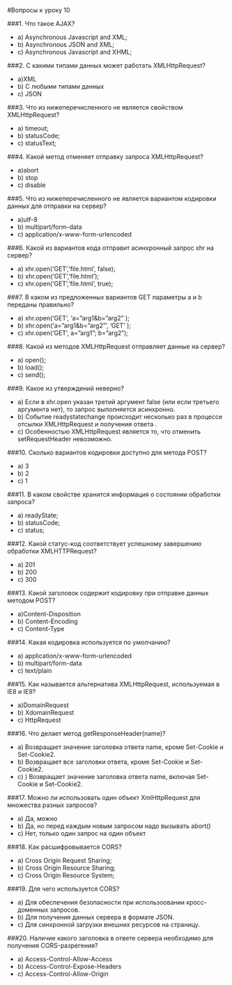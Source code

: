 #Вопросы к уроку 10 

###1. Что такое AJAX?
* a) Asynchronous Javascript and XML; 
* b) Asynchronous JSON and XML; 
* c) Asynchronous Javascript and XHML;

###2. С какими типами данных может работать XMLHttpRequest? 
* a)XML 
* b) С любыми типами данных 
* c) JSON

###3. Что из нижеперечисленного не является свойством XMLHttpRequest? 
* a) timeout; 
* b) statusCode; 
* c) statusText;  

###4. Какой метод отменяет отправку запроса XMLHttpRequest?
* a)abort
* b) stop
* c) disable

###5. Что из нижеперечисленного не является вариантом кодировки данных для отправки на сервер? 
* a)utf-8
* b) multipart/form-data
* c) application/x-www-form-urlencoded


###6. Какой из вариантов кода отправит асинхронный запрос xhr на сервер? 
* a) xhr.open(‘GET’,’file.html’, false); 
* b) xhr.open(‘GET’,’file.html’);
* c) xhr.open(‘GET’,’file.html’, true);

###7.  В каком из предложенных вариантов GET параметры a и b переданы правильно? 
* a) xhr.open(‘GET’, ‘a=”arg1&b=”arg2” ); 
* b) xhr.open(‘a=”arg1&b=”arg2”’, ’GET’ ); 
* c) xhr.open(‘GET’, a=”arg1”; b=”arg2”); 

###8. Какой из методов XMLHttpRequest отправляет данные на сервер? 
* a) open(); 
* b) load(); 
* c) send(); 

###9. Какое из утверждений неверно? 
* a) Если в xhr.open указан третий аргумент false (или если третьего аргумента нет), то запрос выполняется асинхронно. 
* b) Событие readystatechange происходит несколько раз в процессе отсылки XMLHttpRequest и получения ответа . 
* c) Особенностью XMLHttpRequest является то, что отменить setRequestHeader невозможно. 
 
###10. Сколько вариантов кодировки доступно для метода POST? 
* a) 3
* b) 2
* c) 1

###11.  В каком свойстве хранится информация о состоянии обработки запроса? 
* a) readyState; 
* b) statusCode; 
* c) status; 

###12.  Какой статус-код соответствует успешному завершению обработки XMLHTTPRequest? 
* a) 201
* b) 200
* c) 300

###13.  Какой заголовок содержит кодировку при отправке данных методом POST? 
* a)Content-Disposition
* b) Content-Encoding
* c) Content-Type

###14.  Какая кодировка используется по умолчанию?
* a) application/x-www-form-urlencoded
* b)  multipart/form-data
* c) text/plain

###15.  Как называется альтернатива XMLHttpRequest, используемая в IE8 и IE9? 
* a)DomainRequest
* b) XdomainRequest
* c) HttpRequest

###16.  Что делает метод getResponseHeader(name)? 
* a) Возвращает значение заголовка ответа name, кроме Set-Cookie и Set-Cookie2.
* b) Возвращает все заголовки ответа, кроме Set-Cookie и Set-Cookie2.
* c) ) Возвращает значение заголовка ответа name, включая Set-Cookie и Set-Cookie2.


###17.  Можно ли использовать один объект XmlHttpRequest для множества разных запросов?
* a)  Да, можно
* b)  Да, но перед каждым новым запросом надо вызывать abort()
* c) Нет, только один запрос на один объект 

###18.  Как расшифровывается CORS? 
* a) Cross Origin Request Sharing; 
* b) Cross Origin Resource Sharing; 
* c) Cross Origin Resource System; 

###19.  Для чего используется CORS? 
* a) Для обеспечения безопасности при использoовании кросс-доменных запросов. 
* b) Для получения данных сервера в формате JSON. 
* c) Для синхронной загрузки внешних ресурсов на страницу. 

###20. Наличие какого заголовка в ответе сервера необходимо для получения CORS-разрегения? 
* a) Access-Control-Allow-Access
* b) Access-Control-Expose-Headers
* c) Access-Control-Allow-Origin



